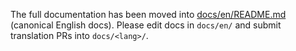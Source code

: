 The full documentation has been moved into [docs/en/README.md](https://github.com/HacktoberBlog/SpringBootBackend/blob/main/docs/en/README.md) (canonical English docs).
Please edit docs in `docs/en/` and submit translation PRs into `docs/<lang>/`.
